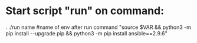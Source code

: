 # Start script "run" on command:
. ./run name #name of env
after run command 
"source $VAR && python3 -m pip install --upgrade pip && python3 -m pip install ansible==2.9.6"
